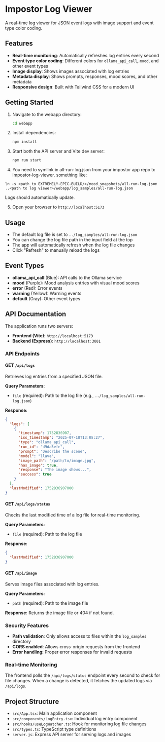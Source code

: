 # Impostor Log Viewer

A real-time log viewer for JSON event logs with image support and event type color coding.

## Features

- **Real-time monitoring**: Automatically refreshes log entries every second
- **Event type color coding**: Different colors for `ollama_api_call`, `mood`, and other event types
- **Image display**: Shows images associated with log entries
- **Metadata display**: Shows prompts, responses, mood scores, and other metadata
- **Responsive design**: Built with Tailwind CSS for a modern UI

## Getting Started

1. Navigate to the webapp directory:

   ```bash
   cd webapp
   ```

2. Install dependencies:

   ```bash
   npm install
   ```

3. Start both the API server and Vite dev server:

   ```bash
   npm run start
   ```

4. You need to symlink in all-run-log.json from your impostor app repo to impostor-log-viewer. something like:

`ln -s <path to EXTREMELY-EPIC-BUILD/>/mood_snapshots/all-run-log.json ..<path to log viewer>/webapp/log_samples/all-run-log.json`

Logs should automatically update.

5. Open your browser to `http://localhost:5173`

## Usage

- The default log file is set to `../log_samples/all-run-log.json`
- You can change the log file path in the input field at the top
- The app will automatically refresh when the log file changes
- Click "Refresh" to manually reload the logs

## Event Types

- **ollama_api_call** (Blue): API calls to the Ollama service
- **mood** (Purple): Mood analysis entries with visual mood scores
- **error** (Red): Error events
- **warning** (Yellow): Warning events
- **default** (Gray): Other event types

## API Documentation

The application runs two servers:

- **Frontend (Vite)**: `http://localhost:5173`
- **Backend (Express)**: `http://localhost:3001`

### API Endpoints

#### GET `/api/logs`

Retrieves log entries from a specified JSON file.

**Query Parameters:**

- `file` (required): Path to the log file (e.g., `../log_samples/all-run-log.json`)

**Response:**

```json
{
  "logs": [
    {
      "timestamp": 1752836907,
      "iso_timestamp": "2025-07-18T13:08:27",
      "type": "ollama_api_call",
      "run_id": "d9da5efe",
      "prompt": "Describe the scene",
      "model": "llava",
      "image_path": "/path/to/image.jpg",
      "has_image": true,
      "response": "The image shows...",
      "success": true
    }
  ],
  "lastModified": 1752836907000
}
```

#### GET `/api/logs/status`

Checks the last modified time of a log file for real-time monitoring.

**Query Parameters:**

- `file` (required): Path to the log file

**Response:**

```json
{
  "lastModified": 1752836907000
}
```

#### GET `/api/image`

Serves image files associated with log entries.

**Query Parameters:**

- `path` (required): Path to the image file

**Response:** Returns the image file or 404 if not found.

### Security Features

- **Path validation**: Only allows access to files within the `log_samples` directory
- **CORS enabled**: Allows cross-origin requests from the frontend
- **Error handling**: Proper error responses for invalid requests

### Real-time Monitoring

The frontend polls the `/api/logs/status` endpoint every second to check for file changes. When a change is detected, it fetches the updated logs via `/api/logs`.

## Project Structure

- `src/App.tsx`: Main application component
- `src/components/LogEntry.tsx`: Individual log entry component
- `src/hooks/useLogWatcher.ts`: Hook for monitoring log file changes
- `src/types.ts`: TypeScript type definitions
- `server.js`: Express API server for serving logs and images
